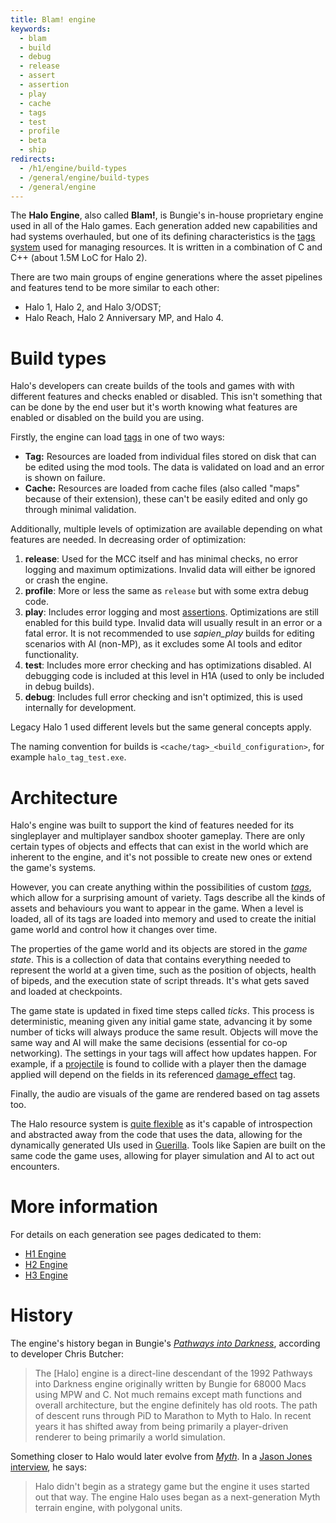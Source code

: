 ```yaml
---
title: Blam! engine
keywords:
  - blam
  - build
  - debug
  - release
  - assert
  - assertion
  - play
  - cache
  - tags
  - test
  - profile
  - beta
  - ship
redirects:
  - /h1/engine/build-types
  - /general/engine/build-types
  - /general/engine
---
```

The **Halo Engine**, also called **Blam!**, is Bungie's in-house proprietary engine used in all of the Halo games. Each generation added new capabilities and had systems overhauled, but one of its defining characteristics is the [tags system](~tags) used for managing resources. It is written in a combination of C and C++ (about 1.5M LoC for Halo 2).

There are two main groups of engine generations where the asset pipelines and features tend to be more similar to each other:

* Halo 1, Halo 2, and Halo 3/ODST;
* Halo Reach, Halo 2 Anniversary MP, and Halo 4.

# Build types
Halo's developers can create builds of the tools and games with with different features and checks enabled or disabled. This isn't something that can be done by the end user but it's worth knowing what features are enabled or disabled on the build you are using.

Firstly, the engine can load [tags](~) in one of two ways:

* **Tag:** Resources are loaded from individual files stored on disk that can be edited using the mod tools. The data is validated on load and an error is shown on failure.
* **Cache:** Resources are loaded from cache files (also called "maps" because of their extension), these can't be easily edited and only go through minimal validation.

Additionally, multiple levels of optimization are available depending on what features are needed. In decreasing order of optimization:

1. **release**: Used for the MCC itself and has minimal checks, no error logging and maximum optimizations. Invalid data will either be ignored or crash the engine.
2. **profile**: More or less the same as `release` but with some extra debug code.
3. **play**: Includes error logging and most [assertions](https://en.wikipedia.org/wiki/Assertion_(software_development)). Optimizations are still enabled for this build type. Invalid data will usually result in an error or a fatal error. It is not recommended to use _sapien_play_ builds for editing scenarios with AI (non-MP), as it excludes some AI tools and editor functionality.
4. **test**: Includes more error checking and has optimizations disabled. AI debugging code is included at this level in H1A (used to only be included in debug builds).
5. **debug**: Includes full error checking and isn't optimized, this is used internally for development.

Legacy Halo 1 used different levels but the same general concepts apply.

The naming convention for builds is `<cache/tag>_<build_configuration>`, for example `halo_tag_test.exe`.

# Architecture
Halo's engine was built to support the kind of features needed for its singleplayer and multiplayer sandbox shooter gameplay. There are only certain types of objects and effects that can exist in the world which are inherent to the engine, and it's not possible to create new ones or extend the game's systems.

However, you can create anything within the possibilities of custom [_tags_](~), which allow for a surprising amount of variety. Tags describe all the kinds of assets and behaviours you want to appear in the game. When a level is loaded, all of its tags are loaded into memory and used to create the initial game world and control how it changes over time.

The properties of the game world and its objects are stored in the _game state_. This is a collection of data that contains everything needed to represent the world at a given time, such as the position of objects, health of bipeds, and the execution state of script threads. It's what gets saved and loaded at checkpoints.

The game state is updated in fixed time steps called _ticks_. This process is deterministic, meaning given any initial game state, advancing it by some number of ticks will always produce the same result. Objects will move the same way and AI will make the same decisions (essential for co-op networking). The settings in your tags will affect how updates happen. For example, if a [projectile](~h1/tags/object/projectile) is found to collide with a player then the damage applied will depend on the fields in its referenced [damage_effect](~h1/tags/damage_effect) tag.

Finally, the audio are visuals of the game are rendered based on tag assets too.

The Halo resource system is [quite flexible](http://nikon.bungie.org/misc/gdc2005_mnoguchi/) as it's capable of introspection and abstracted away from the code that uses the data, allowing for the dynamically generated UIs used in [Guerilla](~h1a-guerilla). Tools like Sapien are built on the same code the game uses, allowing for player simulation and AI to act out encounters.

# More information
For details on each generation see pages dedicated to them:
- [H1 Engine](~h1/engine)
- [H2 Engine](~h2/engine)
- [H3 Engine](~h3/engine)

# History
The engine's history began in Bungie's [_Pathways into Darkness_][pid], according to developer Chris Butcher:

> The \[Halo\] engine is a direct-line descendant of the 1992 Pathways into Darkness engine originally written by Bungie for 68000 Macs using MPW and C. Not much remains except math functions and overall architecture, but the engine definitely has old roots. The path of descent runs through PiD to Marathon to Myth to Halo. In recent years it has shifted away from being primarily a player-driven renderer to being primarily a world simulation.

Something closer to Halo would later evolve from [_Myth_][myth]. In a [Jason Jones interview][jones-interview], he says:

> Halo didn't begin as a strategy game but the engine it uses started out that way. The engine Halo uses began as a next-generation Myth terrain engine, with polygonal units.

[jones-interview]: https://web.archive.org/web/20000815110240/http://www.insidemacgames.com/features/99/jones/jones.shtml
[myth]: https://en.wikipedia.org/wiki/Myth_(series)
[pid]: https://en.wikipedia.org/wiki/Pathways_into_Darkness